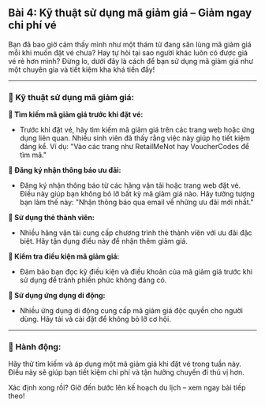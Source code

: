 ## Bài 4: Kỹ thuật sử dụng mã giảm giá – Giảm ngay chi phí vé

Bạn đã bao giờ cảm thấy mình như một thám tử đang săn lùng mã giảm giá mỗi khi muốn đặt vé chưa? Hay tự hỏi tại sao người khác luôn có được giá vé rẻ hơn mình? Đừng lo, dưới đây là cách để bạn sử dụng mã giảm giá như một chuyên gia và tiết kiệm kha khá tiền đấy!

---

### 📌 Kỹ thuật sử dụng mã giảm giá:

**🔹 Tìm kiếm mã giảm giá trước khi đặt vé:**
- Trước khi đặt vé, hãy tìm kiếm mã giảm giá trên các trang web hoặc ứng dụng liên quan. Nhiều sinh viên đã thấy rằng việc này giúp họ tiết kiệm đáng kể. Ví dụ: "Vào các trang như RetailMeNot hay VoucherCodes để tìm mã."

**🔹 Đăng ký nhận thông báo ưu đãi:**
- Đăng ký nhận thông báo từ các hãng vận tải hoặc trang web đặt vé. Điều này giúp bạn không bỏ lỡ bất kỳ mã giảm giá nào. Hãy tưởng tượng bạn làm thế này: "Nhận thông báo qua email về những ưu đãi mới nhất."

**🔹 Sử dụng thẻ thành viên:**
- Nhiều hãng vận tải cung cấp chương trình thẻ thành viên với ưu đãi đặc biệt. Hãy tận dụng điều này để nhận thêm giảm giá.

**🔹 Kiểm tra điều kiện mã giảm giá:**
- Đảm bảo bạn đọc kỹ điều kiện và điều khoản của mã giảm giá trước khi sử dụng để tránh phiền phức không đáng có.

**🔹 Sử dụng ứng dụng di động:**
- Nhiều ứng dụng di động cung cấp mã giảm giá độc quyền cho người dùng. Hãy tải và cài đặt để không bỏ lỡ cơ hội.

---

### 🚀 Hành động:

Hãy thử tìm kiếm và áp dụng một mã giảm giá khi đặt vé trong tuần này. Điều này sẽ giúp bạn tiết kiệm chi phí và tận hưởng chuyến đi thú vị hơn.

Xác định xong rồi? Giờ đến bước lên kế hoạch du lịch – xem ngay bài tiếp theo!